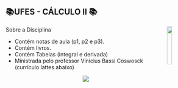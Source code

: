 
## 📚UFES - CÁLCULO II 📚
<img align="right" width="16%" src="https://user-images.githubusercontent.com/80075307/220129072-48d5ff96-a10d-4e0b-9024-9374bee2c0c2.svg">

Sobre a Disciplina
  * Contém notas de aula (p1, p2 e p3).
  * Contém livros.
  * Contém Tabelas (integral e derivada)
  * Ministrada pelo professor Vinicius Bassi Coswosck (currículo lattes abaixo)
  
<div align="center">
    <a href="http://lattes.cnpq.br/0882659194498665" target="_blank"
      ><img
        src="https://img.shields.io/badge/-Currículo Lattes-%230077B5?style=for-the-badge&logo=linkedin&logoColor=white"
        target="_blank"
  </div>
